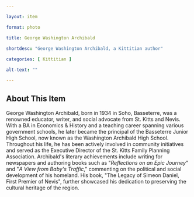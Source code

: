 ```yaml
--- 

layout: item

format: photo 

title: George Washington Archibald  
 
shortdesc: "George Washington Archibald, a Kittitian author"

categories: [ Kittitian ] 

alt-text: ""

--- 
```


## About This Item 

George Washington Archibald, born in 1934 in Soho, Basseterre, was a renowned educator, writer, and social advocate from St. Kitts and Nevis. With a BA in Economics & History and a teaching career spanning various government schools, he later became the principal of the Basseterre Junior High School, now known as the Washington Archibald High School. Throughout his life, he has been actively involved in community initiatives and served as the Executive Director of the St. Kitts Family Planning Association. Archibald's literary achievements include writing for newspapers and authoring books such as "_Reflections on an Epic Journey_" and "_A View from Baby's Traffic_," commenting on the political and social development of his homeland. His book, "The Legacy of Simeon Daniel, First Premier of Nevis", further showcased his dedication to preserving the cultural heritage of the region.
